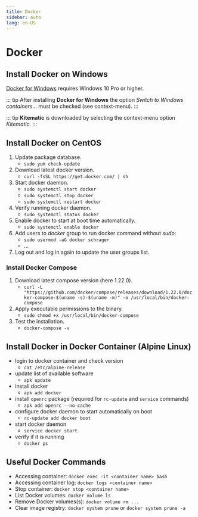 ```yaml
---
title: Docker
sidebar: auto
lang: en-US
---
```

# Docker

## Install Docker on Windows

[Docker for Windows](https://docs.docker.com/docker-for-windows/install/) requires Windows 10 Pro or higher.

::: tip
After installing **Docker for Windows** the option _Switch to Windows containers..._ must be checked (see context-menu).
:::

::: tip
**Kitematic** is downloaded by selecting the context-menu option _Kitematic_.
:::

## Install Docker on CentOS

1. Update package database.
    * `sudo yum check-update`
1. Download latest docker version.
    * `curl -fsSL https://get.docker.com/ | sh`
1. Start docker daemon.
    * `sudo systemctl start docker`
    * `sudo systemctl stop docker`
    * `sudo systemctl restart docker`
1. Verify running docker daemon.
    * `sudo systemctl status docker`
1. Enable docker to start at boot time automatically.
    * `sudo systemctl enable docker`
1. Add users to _docker_ group to run docker command without _sudo_:
    * `sudo usermod -aG docker schrager`
    * ...
1. Log out and log in again to update the user groups list.

### Install Docker Compose

1. Download latest compose version (here 1.22.0).
    * `curl -L "https://github.com/docker/compose/releases/download/1.22.0/docker-compose-$(uname -s)-$(uname -m)" -o /usr/local/bin/docker-compose`
1. Apply executable permissions to the binary.
    * `sudo chmod +x /usr/local/bin/docker-compose`
1. Test the installation.
    * `docker-compose -v`
  
## Install Docker in Docker Container (Alpine Linux)

* login to docker container and check version
  * `cat /etc/alpine-release`
* update list of available software
  * `apk update`
* install docker
  * `apk add docker`
* install `openrc` package (required for `rc-update` and `service` commands)
  * `apk add openrc --no-cache`
* configure docker daemon to start automatically on boot
  * `rc-update add docker boot`
* start docker daemon
  * `service docker start`
* verify if it is running
  * `docker ps`

## Useful Docker Commands

* Accessing container: `docker exec -it <container name> bash`
* Accessing container log: `docker logs <container name>`
* Stop container: `docker stop <container name>`
* List Docker volumes: `docker volume ls`
* Remove Docker volumes(s): `docker volume rm ...`
* Clear image registry: `docker system prune` or `docker system prune -a`
